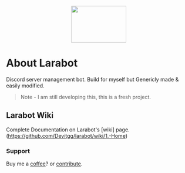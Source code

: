<p align="center"><img src='https://www.shareicon.net/download/2015/11/13/671320_people_512x512.png' width=150 height=100/></p>

# About Larabot

Discord server management bot. Build for myself but Genericly made & easily modified.

> Note - I am still developing this, this is a fresh project.

## Larabot Wiki

Complete Documentation on Larabot's [wiki] page.(https://github.com/Devitgg/larabot/wiki/1.-Home)

### Support

Buy me a [coffee](https://www.paypal.com/cgi-bin/webscr?cmd=_s-xclick&hosted_button_id=FN4Q4KATUUU76)? or [contribute](https://github.com/Devitgg/larabot/pulls).
